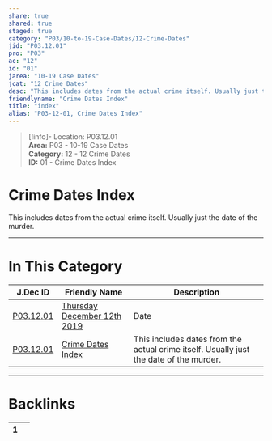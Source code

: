 ```yaml
---  
share: true  
shared: true  
staged: true  
category: "P03/10-to-19-Case-Dates/12-Crime-Dates"  
jid: "P03.12.01"  
pro: "P03"  
ac: "12"  
id: "01"  
jarea: "10-19 Case Dates"  
jcat: "12 Crime Dates"  
desc: "This includes dates from the actual crime itself. Usually just the date of the murder."  
friendlyname: "Crime Dates Index"  
title: "index"  
alias: "P03-12-01, Crime Dates Index"  
---  
```

>[!info]- Location: P03.12.01  
>**Area:** P03 - 10-19 Case Dates  
>**Category:** 12 - 12 Crime Dates  
>**ID:** 01 - Crime Dates Index  
  
# Crime Dates Index  
  
This includes dates from the actual crime itself. Usually just the date of the murder.  
  
  
  
---  
# In This Category  
  
| J.Dec ID                                                                                                            | Friendly Name                                                                                                                         | Description                                                                            |  
| ------------------------------------------------------------------------------------------------------------------- | ------------------------------------------------------------------------------------------------------------------------------------- | -------------------------------------------------------------------------------------- |  
| [P03.12.01](./2019-12-12-Thursday-December-12-2019.md#) | [Thursday December 12th 2019](./2019-12-12-Thursday-December-12-2019.md#) | Date                                                                                   |  
| [P03.12.01](index.md#)                                | [Crime Dates Index](index.md#)                                          | This includes dates from the actual crime itself. Usually just the date of the murder. |  
  
  
---  
# Backlinks  
<div><table class="dataview table-view-table"><thead class="table-view-thead"><tr class="table-view-tr-header"><th class="table-view-th"><span></span><span class="dataview small-text">1</span></th><th class="table-view-th"><span></span></th></tr></thead><tbody class="table-view-tbody"></tbody></table></div>